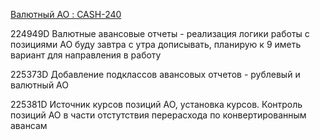 [Валютный АО : CASH-240](https://yt.surgutneftegas.ru:4443/issue/CASH-240)

224949D Валютные авансовые отчеты - реализация логики работы с позициями АО буду завтра с утра дописывать, планирую к 9 иметь вариант для направления в работу

225373D Добавление подклассов авансовых отчетов - рублевый и валютный АО

225381D Источник курсов позиций АО, установка курсов. Контроль позиций АО в части отстутствия перерасхода по конвертированным авансам







